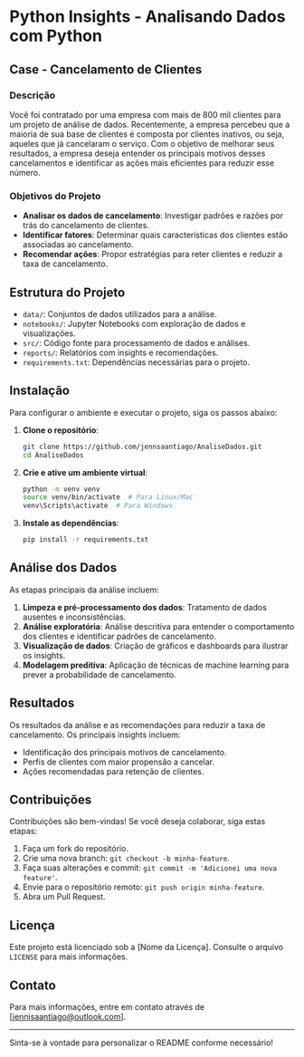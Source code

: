 # Python Insights - Analisando Dados com Python

## Case - Cancelamento de Clientes

### Descrição

Você foi contratado por uma empresa com mais de 800 mil clientes para um projeto de análise de dados. Recentemente, a empresa percebeu que a maioria de sua base de clientes é composta por clientes inativos, ou seja, aqueles que já cancelaram o serviço. Com o objetivo de melhorar seus resultados, a empresa deseja entender os principais motivos desses cancelamentos e identificar as ações mais eficientes para reduzir esse número.

### Objetivos do Projeto

- **Analisar os dados de cancelamento**: Investigar padrões e razões por trás do cancelamento de clientes.
- **Identificar fatores**: Determinar quais características dos clientes estão associadas ao cancelamento.
- **Recomendar ações**: Propor estratégias para reter clientes e reduzir a taxa de cancelamento.

## Estrutura do Projeto

- `data/`: Conjuntos de dados utilizados para a análise.
- `notebooks/`: Jupyter Notebooks com exploração de dados e visualizações.
- `src/`: Código fonte para processamento de dados e análises.
- `reports/`: Relatórios com insights e recomendações.
- `requirements.txt`: Dependências necessárias para o projeto.

## Instalação

Para configurar o ambiente e executar o projeto, siga os passos abaixo:

1. **Clone o repositório**:

   ```bash
   git clone https://github.com/jennsaantiago/AnaliseDados.git
   cd AnaliseDados
   ```

2. **Crie e ative um ambiente virtual**:

   ```bash
   python -m venv venv
   source venv/bin/activate  # Para Linux/Mac
   venv\Scripts\activate  # Para Windows
   ```

3. **Instale as dependências**:

   ```bash
   pip install -r requirements.txt
   ```

## Análise dos Dados

As etapas principais da análise incluem:

1. **Limpeza e pré-processamento dos dados**: Tratamento de dados ausentes e inconsistências.
2. **Análise exploratória**: Análise descritiva para entender o comportamento dos clientes e identificar padrões de cancelamento.
3. **Visualização de dados**: Criação de gráficos e dashboards para ilustrar os insights.
4. **Modelagem preditiva**: Aplicação de técnicas de machine learning para prever a probabilidade de cancelamento.

## Resultados

Os resultados da análise e as recomendações para reduzir a taxa de cancelamento. Os principais insights incluem:

- Identificação dos principais motivos de cancelamento.
- Perfis de clientes com maior propensão a cancelar.
- Ações recomendadas para retenção de clientes.

## Contribuições

Contribuições são bem-vindas! Se você deseja colaborar, siga estas etapas:

1. Faça um fork do repositório.
2. Crie uma nova branch: `git checkout -b minha-feature`.
3. Faça suas alterações e commit: `git commit -m 'Adicionei uma nova feature'`.
4. Envie para o repositório remoto: `git push origin minha-feature`.
5. Abra um Pull Request.

## Licença

Este projeto está licenciado sob a [Nome da Licença]. Consulte o arquivo `LICENSE` para mais informações.

## Contato

Para mais informações, entre em contato através de [jennisaantiago@outlook.com].

---

Sinta-se à vontade para personalizar o README conforme necessário!
